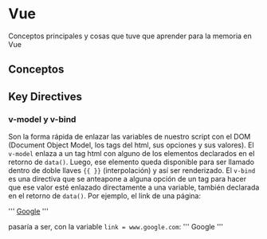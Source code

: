 # Vue

Conceptos principales y cosas que tuve que aprender para la memoria en Vue

## Conceptos

## Key Directives

### v-model y v-bind

Son la forma rápida de enlazar las variables de nuestro script con el DOM (Document Object Model, los tags del html, sus opciones y sus valores). El `v-model` enlaza a un tag html con alguno de los elementos declarados en el retorno de `data()`. Luego, ese elemento queda disponible para ser llamado dentro de doble llaves `{{ }}` (interpolación) y así ser renderizado. El `v-bind` es una directiva que se anteapone a alguna opción de un tag para hacer que ese valor esté enlazado directamente a una variable, también declarada en el retorno de `data()`. Por ejemplo, el link de una página:

'''
<a href="www.google.com">Google</a>
'''

pasaría a ser, con la variable `link = www.google.com`:
'''
<a v-bind:href="link">Google</a>
'''
